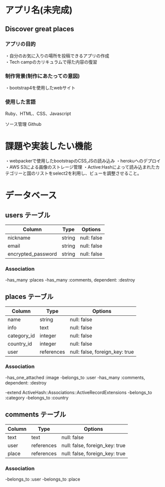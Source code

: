 # アプリ名(未完成)

## Discover great places

### アプリの目的
・自分のお気に入りの場所を投稿できるアプリの作成  
・Tech campのカリキュラムで得た内容の復習

### 制作背景(制作にあたっての意図)
・bootstrap4を使用したwebサイト

### 使用した言語
Ruby、HTML、CSS、Javascript

ソース管理
Github

# 課題や実装したい機能
・webpackerで使用したbootstrapのCSS,JSの読み込み
・herokuへのデプロイ
・AWS S3による画像のストレージ管理
・Active:Hashによって読み込まれたカテゴリーと国のリストをselect2を利用し、ビューを調整させること。

# データベース

## users テーブル

| Column   | Type   | Options     |
| -------- | ------ | ----------- |
| nickname | string | null: false |
| email    | string | null: false |
| encrypted_password | string | null: false |

### Association

-has_many :places
-has_many :comments, dependent: :destroy

## places テーブル

| Column   | Type   | Options     |
| -------- | ------ | ----------- |
| name | string | null: false |
| info | text | null: false |
| category_id | integer | null: false |
| country_id | integer | null: false |
| user   | references | null: false, foreign_key: true |

### Association

-has_one_attached :image
-belongs_to :user
-has_many :comments, dependent: :destroy

-extend ActiveHash::Associations::ActiveRecordExtensions
  -belongs_to :category
  -belongs_to :country

## comments テーブル
| Column   | Type   | Options     |
| -------- | ------ | ----------- |
| text | text | null: false |
| user   | references | null: false, foreign_key: true |
| place   | references | null: false, foreign_key: true |

### Association

-belongs_to :user
-belongs_to :place